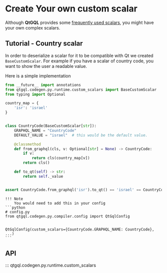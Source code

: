 
# Create Your own custom scalar
Although **QtGQL** provides some [frequently used scalars](./custom_scalars.md), you might have your own complex scalars.

## Tutorial - Country scalar
In order to deserialize a scalar for it to be compatible with Qt we created
`BaseCustomScalar`. For example if you have a scalar of country code, you want to show the user a readable value.

Here is a simple implementation

```python
from __future__ import annotations
from qtgql.codegen.py.runtime.custom_scalars import BaseCustomScalar
from typing import Optional

country_map = {
    'isr': 'israel'
}


class CountryCode(BaseCustomScalar[str]):
    GRAPHQL_NAME = "CountryCode"
    DEFAULT_VALUE = "israel"  # this would be the default value.

    @classmethod
    def from_graphql(cls, v: Optional[str] = None) -> CountryCode:
        if v:
            return cls(country_map[v])
        return cls()

    def to_qt(self) -> str:
        return self._value


assert CountryCode.from_graphql('isr').to_qt() == 'israel' == CountryCode().to_qt()
```
    !!! Note
        You would need to add this in your config
    ```python
    # config.py
    from qtgql.codegen.py.compiler.config import QtGqlConfig


    QtGqlConfig(custom_scalars={CountryCode.GRAPHQL_NAME: CountryCode}, ...)
    ```

## API

::: qtgql.codegen.py.runtime.custom_scalars
